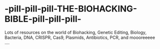 # -pill-pill-pill-THE-BIOHACKING-BIBLE-pill-pill-pill-
Lots of resources on the world of Biohacking, Genetic Editing, Biology, Bacteria, DNA, CRISPR, Cas9, Plasmids, Antibiotics, PCR, and moooreeeee ....

